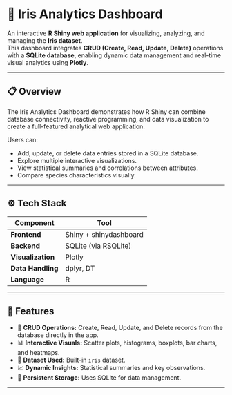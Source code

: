 # 🌸 Iris Analytics Dashboard

An interactive **R Shiny web application** for visualizing, analyzing, and managing the **Iris dataset**.  
This dashboard integrates **CRUD (Create, Read, Update, Delete)** operations with a **SQLite database**, enabling dynamic data management and real-time visual analytics using **Plotly**.

---

## 📋 Overview
The Iris Analytics Dashboard demonstrates how R Shiny can combine database connectivity, reactive programming, and data visualization to create a full-featured analytical web application.

Users can:
- Add, update, or delete data entries stored in a SQLite database.
- Explore multiple interactive visualizations.
- View statistical summaries and correlations between attributes.
- Compare species characteristics visually.

---

## ⚙️ Tech Stack
| Component | Tool |
|------------|------|
| **Frontend** | Shiny + shinydashboard |
| **Backend** | SQLite (via RSQLite) |
| **Visualization** | Plotly |
| **Data Handling** | dplyr, DT |
| **Language** | R |

---

## 🧠 Features
- 🧮 **CRUD Operations:** Create, Read, Update, and Delete records from the database directly in the app.  
- 📊 **Interactive Visuals:** Scatter plots, histograms, boxplots, bar charts, and heatmaps.  
- 🧬 **Dataset Used:** Built-in `iris` dataset.  
- 📈 **Dynamic Insights:** Statistical summaries and key observations.  
- 💾 **Persistent Storage:** Uses SQLite for data management.  

---


